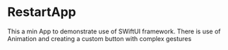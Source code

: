 # RestartApp
This a min App to demonstrate use of SWiftUI framework. There is use of Animation and creating a custom button with complex gestures
